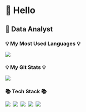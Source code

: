 <h1>👋 Hello </h1>
<h2>🔭 Data Analyst</h2>
<h3>💡 My Most Used Languages 💡</h3>
<p>
  <a href="https://github.com/${HUNKIMY}">
    <img align="center" src="https://github-readme-stats.vercel.app/api/top-langs/?username=${HUNKIMY}&layout=compact&show_icons=${true}&show_owner=${true}&theme=$radical}" />
  </a>
</p>
<h3>💡 My Git Stats 💡</h3>
<p>
  <a href="https://github.com/${HUNKIMY}">
    <img align="center" src="https://github-readme-stats.vercel.app/api?username=anuraghazra&show_icons=true&theme=transparent" />
  </a>
</p>
<h3>📚 Tech Stack 📚</h3>
<p>
  <img src="https://img.shields.io/badge/Python-3766AB?style=flat-square&logo=Python&logoColor=white"/></a>&nbsp 
  <img src="https://img.shields.io/badge/Javascript-ffb13b?style=flat-square&logo=javascript&logoColor=white"/></a>&nbsp 
  <img src="https://img.shields.io/badge/Mysql-E6B91E?style=flat-square&logo=MySql&logoColor=white"/></a>&nbsp 
  <img src="https://img.shields.io/badge/Node.js-339933?style=flat-square&logo=Node.js&logoColor=white"/></a>&nbsp 
  <img src="https://img.shields.io/badge/C++-00599C?style=flat-square&logo=C%2B%2B&logoColor=white"/></a>&nbsp 
</p>

